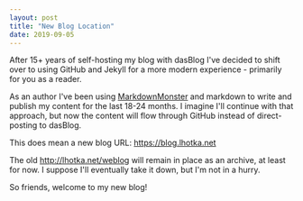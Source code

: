 ```yaml
---
layout: post
title: "New Blog Location"
date: 2019-09-05
---
```


After 15+ years of self-hosting my blog with dasBlog I've decided to shift over to using GitHub and Jekyll for a more modern experience - primarily for you as a reader.

As an author I've been using [MarkdownMonster](https://markdownmonster.west-wind.com) and markdown to write and publish my content for the last 18-24 months. I imagine I'll continue with that approach, but now the content will flow through GitHub instead of direct-posting to dasBlog.

This does mean a new blog URL: https://blog.lhotka.net

The old http://lhotka.net/weblog will remain in place as an archive, at least for now. I suppose I'll eventually take it down, but I'm not in a hurry.

So friends, welcome to my new blog!
